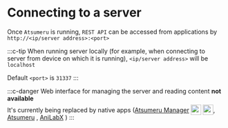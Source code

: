 # Connecting to a server

Once `Atsumeru` is running, `REST API` can be accessed from applications by `http://<ip/server address>:<port>`

:::c-tip
When running server locally (for example, when connecting to server from device on which it is running), `<ip/server address>` will be `localhost`

Default `<port>` is `31337`
:::

:::c-danger
Web interface for managing the server and reading content **not available**  
It's currently being replaced by native apps ([Atsumeru Manager](https://github.com/AtsumeruDev/AtsumeruManager) <img style="position: relative; top: 6px;" width="24" height="24" src="/assets/media/icons/windows.png"> <img style="position: relative; top: 6px;" width="24" height="24" src="/assets/media/icons/penguin.png">, [Atsumeru](https://github.com/AtsumeruDev/AtsumeruAndroid) <MaterialIcon icon="android"/>, [AniLabX](https://github.com/CrazyXacker/anilabx) <MaterialIcon icon="android"/>)
:::